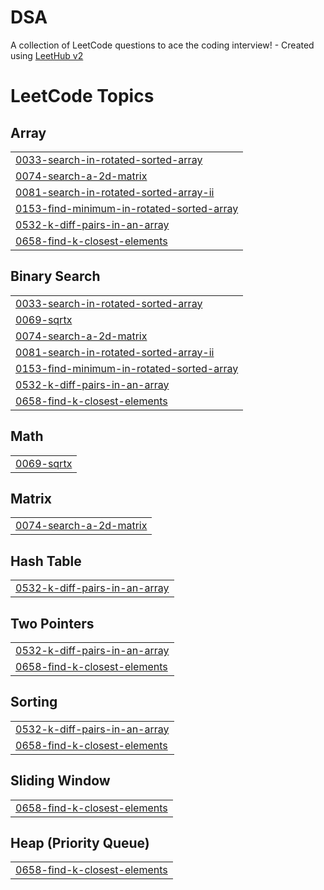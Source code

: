 # DSA
A collection of LeetCode questions to ace the coding interview! - Created using [LeetHub v2](https://github.com/arunbhardwaj/LeetHub-2.0)

<!---LeetCode Topics Start-->
# LeetCode Topics
## Array
|  |
| ------- |
| [0033-search-in-rotated-sorted-array](https://github.com/neerajjagga/DSA/tree/master/0033-search-in-rotated-sorted-array) |
| [0074-search-a-2d-matrix](https://github.com/neerajjagga/DSA/tree/master/0074-search-a-2d-matrix) |
| [0081-search-in-rotated-sorted-array-ii](https://github.com/neerajjagga/DSA/tree/master/0081-search-in-rotated-sorted-array-ii) |
| [0153-find-minimum-in-rotated-sorted-array](https://github.com/neerajjagga/DSA/tree/master/0153-find-minimum-in-rotated-sorted-array) |
| [0532-k-diff-pairs-in-an-array](https://github.com/neerajjagga/DSA/tree/master/0532-k-diff-pairs-in-an-array) |
| [0658-find-k-closest-elements](https://github.com/neerajjagga/DSA/tree/master/0658-find-k-closest-elements) |
## Binary Search
|  |
| ------- |
| [0033-search-in-rotated-sorted-array](https://github.com/neerajjagga/DSA/tree/master/0033-search-in-rotated-sorted-array) |
| [0069-sqrtx](https://github.com/neerajjagga/DSA/tree/master/0069-sqrtx) |
| [0074-search-a-2d-matrix](https://github.com/neerajjagga/DSA/tree/master/0074-search-a-2d-matrix) |
| [0081-search-in-rotated-sorted-array-ii](https://github.com/neerajjagga/DSA/tree/master/0081-search-in-rotated-sorted-array-ii) |
| [0153-find-minimum-in-rotated-sorted-array](https://github.com/neerajjagga/DSA/tree/master/0153-find-minimum-in-rotated-sorted-array) |
| [0532-k-diff-pairs-in-an-array](https://github.com/neerajjagga/DSA/tree/master/0532-k-diff-pairs-in-an-array) |
| [0658-find-k-closest-elements](https://github.com/neerajjagga/DSA/tree/master/0658-find-k-closest-elements) |
## Math
|  |
| ------- |
| [0069-sqrtx](https://github.com/neerajjagga/DSA/tree/master/0069-sqrtx) |
## Matrix
|  |
| ------- |
| [0074-search-a-2d-matrix](https://github.com/neerajjagga/DSA/tree/master/0074-search-a-2d-matrix) |
## Hash Table
|  |
| ------- |
| [0532-k-diff-pairs-in-an-array](https://github.com/neerajjagga/DSA/tree/master/0532-k-diff-pairs-in-an-array) |
## Two Pointers
|  |
| ------- |
| [0532-k-diff-pairs-in-an-array](https://github.com/neerajjagga/DSA/tree/master/0532-k-diff-pairs-in-an-array) |
| [0658-find-k-closest-elements](https://github.com/neerajjagga/DSA/tree/master/0658-find-k-closest-elements) |
## Sorting
|  |
| ------- |
| [0532-k-diff-pairs-in-an-array](https://github.com/neerajjagga/DSA/tree/master/0532-k-diff-pairs-in-an-array) |
| [0658-find-k-closest-elements](https://github.com/neerajjagga/DSA/tree/master/0658-find-k-closest-elements) |
## Sliding Window
|  |
| ------- |
| [0658-find-k-closest-elements](https://github.com/neerajjagga/DSA/tree/master/0658-find-k-closest-elements) |
## Heap (Priority Queue)
|  |
| ------- |
| [0658-find-k-closest-elements](https://github.com/neerajjagga/DSA/tree/master/0658-find-k-closest-elements) |
<!---LeetCode Topics End-->